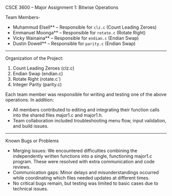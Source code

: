 CSCE 3600 – Major Assignment 1: Bitwise Operations

 Team Members-
- Muhammud Elsell** – Responsible for `clz.c` (Count Leading Zeroes)
- Emmanuel Moonga** – Responsible for `rotate.c` (Rotate Right)
- Vicky Wainaina** – Responsible for `endian.c` (Endian Swap)
- Dustin Dowell** – Responsible for `parity.c` (Endian Swap)

---

Organization of the Project:

1. Count Leading Zeroes (clz.c)
2. Endian Swap (endian.c)
3. Rotate Right (rotate.c`)
3. Integer Parity (parity.c)

Each team member was responsible for writing and testing one of the above operations. In addition:
- All members contributed to editing and integrating their function calls into the shared files major1.c and major1.h.
- Team collaboration included troubleshooting menu flow, input validation, and build issues.
-----------------------------------------------------------------------------------------------------------

Known Bugs or Problems

- Merging issues: We encountered difficulties combining the independently written functions into a single, functioning major1.c program. These were resolved with extra communication and code reviews.
- Communication gaps: Minor delays and misunderstandings occurred while coordinating which files needed updates at different times.
- No critical bugs remain, but testing was limited to basic cases due to technical issues.
